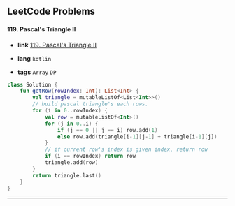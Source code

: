 ## LeetCode Problems



#### 119. Pascal's Triangle II

- **link**  [119. Pascal's Triangle II](https://leetcode.com/problems/pascals-triangle-ii/)

- **lang**  `kotlin` 
- **tags**  `Array` `DP`

```kotlin
class Solution {
    fun getRow(rowIndex: Int): List<Int> {
        val triangle = mutableListOf<List<Int>>()
        // build pascal triangle's each rows.
        for (i in 0..rowIndex) {
            val row = mutableListOf<Int>()
            for (j in 0..i) {
                if (j == 0 || j == i) row.add(1)
                else row.add(triangle[i-1][j-1] + triangle[i-1][j])
            }
            // if current row's index is given index, return row
            if (i == rowIndex) return row
            triangle.add(row)
        }
        return triangle.last()
    }
}
```

---

